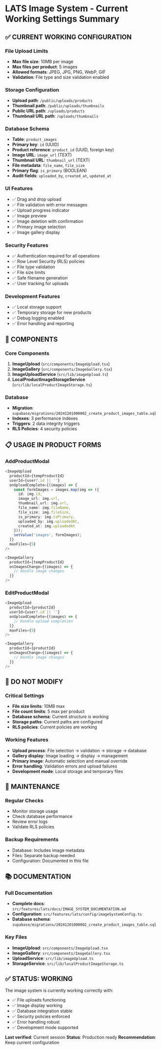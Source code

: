 # LATS Image System - Current Working Settings Summary

## ✅ CURRENT WORKING CONFIGURATION

### File Upload Limits
- **Max file size**: 10MB per image
- **Max files per product**: 5 images
- **Allowed formats**: JPEG, JPG, PNG, WebP, GIF
- **Validation**: File type and size validation enabled

### Storage Configuration
- **Upload path**: `/public/uploads/products`
- **Thumbnail path**: `/public/uploads/thumbnails`
- **Public URL path**: `/uploads/products`
- **Thumbnail URL path**: `/uploads/thumbnails`

### Database Schema
- **Table**: `product_images`
- **Primary key**: `id` (UUID)
- **Product reference**: `product_id` (UUID, foreign key)
- **Image URL**: `image_url` (TEXT)
- **Thumbnail URL**: `thumbnail_url` (TEXT)
- **File metadata**: `file_name`, `file_size`
- **Primary flag**: `is_primary` (BOOLEAN)
- **Audit fields**: `uploaded_by`, `created_at`, `updated_at`

### UI Features
- ✅ Drag and drop upload
- ✅ File validation with error messages
- ✅ Upload progress indicator
- ✅ Image preview
- ✅ Image deletion with confirmation
- ✅ Primary image selection
- ✅ Image gallery display

### Security Features
- ✅ Authentication required for all operations
- ✅ Row Level Security (RLS) policies
- ✅ File type validation
- ✅ File size limits
- ✅ Safe filename generation
- ✅ User tracking for uploads

### Development Features
- ✅ Local storage support
- ✅ Temporary storage for new products
- ✅ Debug logging enabled
- ✅ Error handling and reporting

## 🔧 COMPONENTS

### Core Components
1. **ImageUpload** (`src/components/ImageUpload.tsx`)
2. **ImageGallery** (`src/components/ImageGallery.tsx`)
3. **ImageUploadService** (`src/lib/imageUpload.ts`)
4. **LocalProductImageStorageService** (`src/lib/localProductImageStorage.ts`)

### Database
- **Migration**: `supabase/migrations/20241201000002_create_product_images_table.sql`
- **Indexes**: 3 performance indexes
- **Triggers**: 2 data integrity triggers
- **RLS Policies**: 4 security policies

## 📋 USAGE IN PRODUCT FORMS

### AddProductModal
```typescript
<ImageUpload
  productId={tempProductId}
  userId={user?.id || ''}
  onUploadComplete={(images) => {
    const formImages = images.map(img => ({
      id: img.id,
      image_url: img.url,
      thumbnail_url: img.url,
      file_name: img.fileName,
      file_size: img.fileSize,
      is_primary: img.isPrimary,
      uploaded_by: img.uploadedAt,
      created_at: img.uploadedAt
    }));
    setValue('images', formImages);
  }}
  maxFiles={5}
/>

<ImageGallery
  productId={tempProductId}
  onImagesChange={(images) => {
    // Handle image changes
  }}
/>
```

### EditProductModal
```typescript
<ImageUpload
  productId={productId}
  userId={user?.id || ''}
  onUploadComplete={(images) => {
    // Handle upload completion
  }}
  maxFiles={5}
/>

<ImageGallery
  productId={productId}
  onImagesChange={(images) => {
    // Handle image changes
  }}
/>
```

## 🚫 DO NOT MODIFY

### Critical Settings
- **File size limits**: 10MB max
- **File count limits**: 5 max per product
- **Database schema**: Current structure is working
- **Storage paths**: Current paths are configured
- **RLS policies**: Current policies are working

### Working Features
- **Upload process**: File selection → validation → storage → database
- **Gallery display**: Image loading → display → management
- **Primary image**: Automatic selection and manual override
- **Error handling**: Validation errors and upload failures
- **Development mode**: Local storage and temporary files

## 🔄 MAINTENANCE

### Regular Checks
- Monitor storage usage
- Check database performance
- Review error logs
- Validate RLS policies

### Backup Requirements
- Database: Includes image metadata
- Files: Separate backup needed
- Configuration: Documented in this file

## 📚 DOCUMENTATION

### Full Documentation
- **Complete docs**: `src/features/lats/docs/IMAGE_SYSTEM_DOCUMENTATION.md`
- **Configuration**: `src/features/lats/config/imageSystemConfig.ts`
- **Database schema**: `supabase/migrations/20241201000002_create_product_images_table.sql`

### Key Files
- **ImageUpload**: `src/components/ImageUpload.tsx`
- **ImageGallery**: `src/components/ImageGallery.tsx`
- **UploadService**: `src/lib/imageUpload.ts`
- **StorageService**: `src/lib/localProductImageStorage.ts`

## ✅ STATUS: WORKING

The image system is currently working correctly with:
- ✅ File uploads functioning
- ✅ Image display working
- ✅ Database integration stable
- ✅ Security policies enforced
- ✅ Error handling robust
- ✅ Development mode supported

**Last verified**: Current session
**Status**: Production ready
**Recommendation**: Keep current configuration
